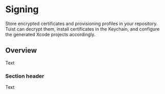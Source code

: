 # Signing

Store encrypted certificates and provisioning profiles in your repository. Tuist can decrypt them, install certificates in the Keychain, and configure the generated Xcode projects accordingly.

## Overview

<!--@START_MENU_TOKEN@-->Text<!--@END_MENU_TOKEN@-->

### Section header

<!--@START_MENU_TOKEN@-->Text<!--@END_MENU_TOKEN@-->
